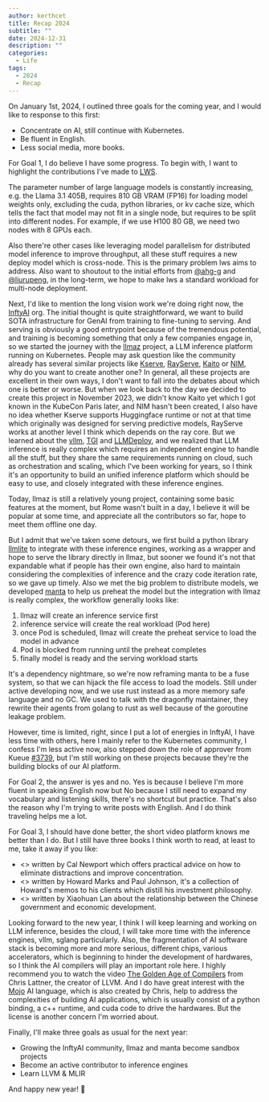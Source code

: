 ```yaml
---
author: kerthcet
title: Recap 2024
subtitle: ""
date: 2024-12-31
description: ""
categories:
  - Life
tags:
  - 2024
  - Recap
---
```


On January 1st, 2024, I outlined three goals for the coming year,
and I would like to response to this first:

- Concentrate on AI, still continue with Kubernetes.
- Be fluent in English.
- Less social media, more books.

For Goal 1, I do believe I have some progress. To begin with, I want to highlight
the contributions I've made to [LWS](https://github.com/kubernetes-sigs/lws).

The parameter number of large language models is constantly increasing, e.g. the Llama 3.1 405B, requires 810 GB VRAM (FP16) for loading model weights only, excluding the cuda, python libraries, or kv cache size, which tells the fact that model may not fit in a single node, but requires to be split into different nodes. For example, if we use H100 80 GB, we need two nodes with 8 GPUs each.

Also there're other cases like leveraging model parallelism for distributed model inference to improve throughput, all these stuff requires a new deploy model which is cross-node. This is the primary problem lws aims to address. Also want to shoutout to the initial efforts from [@ahg-g](https://github.com/ahg-g) and [@liurupeng](https://github.com/liurupeng), in the long-term, we hope to make lws a standard workload for multi-node deployment.

Next, I'd like to mention the long vision work we're doing right now, the [InftyAI](https://github.com/InftyAI) org. The initial thought is quite straightforward, we want to build SOTA infrastructure for GenAI from training to fine-tuning to serving. And serving is obviously a good entrypoint because of the tremendous potential, and training is becoming something that only a few companies engage in, so we started the journey with the [llmaz](https://github.com/InftyAI/llmaz) project, a LLM inference platform running on Kubernetes. People may ask question like the community already has several similar projects like [Kserve](https://github.com/kserve/kserve), [RayServe](https://github.com/ray-project/kuberay), [Kaito](https://github.com/kaito-project/kaito) or [NIM](https://github.com/NVIDIA/k8s-nim-operator), why do you want to create another one? In general, all these projects are excellent in their own ways, I don't want to fall into the debates about which one is better or worse. But when we look back to the day we decided to create this project in November 2023, we didn't know Kaito yet which I got known in the KubeCon Paris later, and NIM hasn't been created, I also have no idea whether Kserve supports Huggingface runtime or not at that time which originally was designed for serving predictive models, RayServe works at another level I think which depends on the ray core. But we learned about the [vllm](https://github.com/vllm-project/vllm), [TGI](https://github.com/huggingface/text-generation-inference) and [LLMDeploy](https://github.com/InternLM/lmdeploy), and we realized that LLM inference is really complex which requires an independent engine to handle all the stuff, but they share the same requirements running on cloud, such as orchestration and scaling, which I've been working for years, so I think it's an opportunity to build an unified inference platform which should be easy to use, and closely integrated with these inference engines.

Today, llmaz is still a relatively young project, containing some basic features at the moment, but Rome wasn't built in a day, I believe it will be popular at some time, and appreciate all the contributors so far, hope to meet them offline one day.

But I admit that we've taken some detours, we first build a python library [llmlite](https://github.com/InftyAI/llmlite) to integrate with these inference engines, working as a wrapper and hope to serve the library directly in llmaz, but sooner we found it's not that expandable what if people has their own engine, also hard to maintain considering the complexities of inference and the crazy code iteration rate, so we gave up timely. Also we met the big problem to distribute models, we developed [manta](https://github.com/InftyAI/Manta) to help us preheat the model but the integration with llmaz is really complex, the workflow generally looks like:

1. llmaz will create an inference service first
2. inference service will create the real workload (Pod here)
3. once Pod is scheduled, llmaz will create the preheat service to load the model in advance
4. Pod is blocked from running until the preheat completes
5. finally model is ready and the serving workload starts

It's a dependency nightmare, so we're now reframing manta to be a fuse system, so that we can hijack the file access to load the models. Still under active developing now, and we use rust instead as a more memory safe language and no GC. We used to talk with the dragonfly maintainer, they rewrite their agents from golang to rust as well because of the goroutine leakage problem.

However, time is limited, right, since I put a lot of energies in InftyAI, I have less time with others, here I mainly refer to the Kubernetes community, I confess I'm less active now, also stepped down the role of approver from Kueue [#3739](https://github.com/kubernetes-sigs/kueue/pull/3739), but I'm still working on these projects because they're the building blocks of our AI platform.

For Goal 2, the answer is yes and no. Yes is because I believe I'm more fluent in speaking English now but No because I still need to expand my vocabulary and listening skills, there's no shortcut but practice. That's also the reason why I'm trying to write posts with English. And I do think traveling helps me a lot.

For Goal 3, I should have done better, the short video platform knows me better than I do. But I still have three books I think worth to read, at least to me, take it away if you like:

- <<Deep Work>> written by Cal Newport which offers practical advice on how to eliminate distractions and improve concentration.
- <<The Most Important Thing Illuminated>> written by Howard Marks and Paul Johnson, it's a collection of Howard's memos to his clients which distill his investment philosophy.
- <<Embedded Power>> written by Xiaohuan Lan about the relationship between the Chinese government and economic development.

Looking forward to the new year, I think I will keep learning and working on LLM inference, besides the cloud, I will take more time with the inference engines, vllm, sglang particularly. Also, the fragmentation of AI software stack is becoming more and more serious, different chips, various accelerators, which is beginning to hinder the development of hardwares, so I think the AI compilers will play an important role here. I highly recommend you to watch the video [The Golden Age of Compilers](https://www.youtube.com/watch?v=4HgShra-KnY&list=PLpdLHovdUOmbj3IMl20Xzr_QFh7Wcic1p&index=13) from Chris Lattner, the creator of LLVM. And I do have great interest with the [Mojo](https://github.com/modularml/mojo) AI language, which is also created by Chris, help to address the complexities of building AI applications, which is usually consist of a python binding, a c++ runtime, and cuda code to drive the hardwares. But the license is another concern I'm worried about.

Finally, I'll make three goals as usual for the next year:

- Growing the InftyAI community, llmaz and manta become sandbox projects
- Become an active contributor to inference engines
- Learn LLVM & MLIR

And happy new year! 🎉
